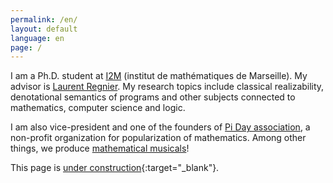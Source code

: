 ```yaml
---
permalink: /en/
layout: default
language: en
page: /
---
```


I am a Ph.D. student at [I2M](https://www.i2m.univ-amu.fr/) (institut de mathématiques de Marseille). My advisor is [Laurent Regnier](https://www.i2m.univ-amu.fr/perso/laurent.regnier/). My research topics include classical realizability, denotational semantics of programs and other subjects connected to mathematics, computer science and logic.

I am also vice-president and one of the founders of [Pi Day association](https://www.piday.fr), a non-profit organization for popularization of mathematics. Among other things, we produce [mathematical musicals](http://www.piday.fr/extraits-video-2017/)!

This page is [under construction](https://www.lego.com/){:target="_blank"}.
